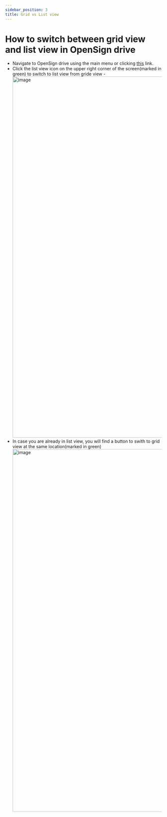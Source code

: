 ```yaml
---
sidebar_position: 3
title: Grid vs List view
---
```


# How to switch between grid view and list view in OpenSign drive

- Navigate to OpenSign drive using the main menu or clicking [this](https://app.opensignlabs.com/opensigndrive) link.
- Click the list view icon on the upper right corner of the screen(marked in green) to switch to list view from gride view -
  <img width="1159" alt="image" src="https://github.com/OpenSignLabs/OpenSign/assets/5486116/d2cf0548-dd78-45b3-91ce-1007d3e779dc"></img>
- In case you are already in list view, you will find a button to swith to grid view at the same location(marked in green)
  <img width="1164" alt="image" src="https://github.com/OpenSignLabs/OpenSign/assets/5486116/cb613312-3338-4839-b1bb-59a5cab410b6"></img>


